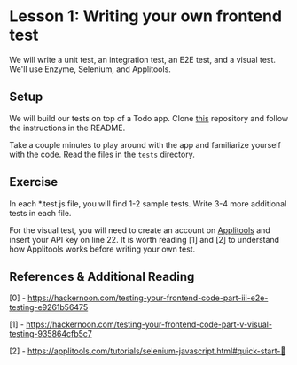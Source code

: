 # Lesson 1:  Writing your own frontend test

We will write a unit test, an integration test, an E2E test, and a visual test. We'll use Enzyme, Selenium, and Applitools.

## Setup

We will build our tests on top of a Todo app. Clone [this](https://github.com/dopeboy/react-simple-boilerplate) repository and follow the instructions in the README.

Take a couple minutes to play around with the app and familiarize yourself with the code. Read the files in the `tests` directory. 

## Exercise

In each *.test.js file, you will find 1-2 sample tests. Write 3-4 more additional tests in each file.

For the visual test, you will need to create an account on [Applitools](https://applitools.com/) and insert your API key on line 22. It is worth reading [1] and [2] to understand how Applitools works before writing your own test.

## References & Additional Reading

[0] - https://hackernoon.com/testing-your-frontend-code-part-iii-e2e-testing-e9261b56475

[1] - https://hackernoon.com/testing-your-frontend-code-part-v-visual-testing-935864cfb5c7

[2] - https://applitools.com/tutorials/selenium-javascript.html#quick-start-🚀

